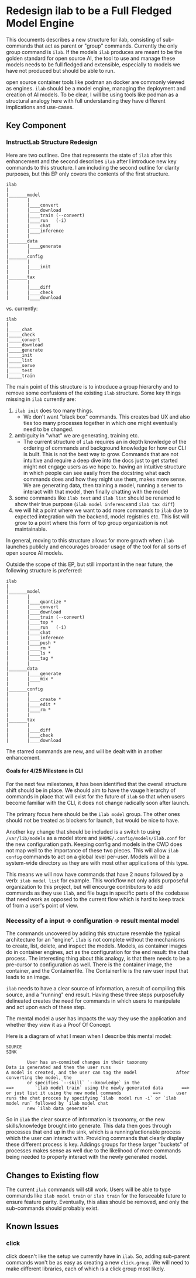 # Redesign ilab to be a Full Fledged Model Engine

This documents describes a new structure for ilab, consisting of sub-commands that act as parent or "group" commands. Currently the only group command is `ilab`. If the models `ilab` produces are meant to be the golden standard for open source AI, the tool to use and manage these models needs to be full fledged and extensible, especially to models we have not produced but should be able to run.

open source container tools like podman an docker are commonly viewed as engines. `ilab` should be a model engine, managing the deployment and creation of AI models. To be clear, I will be using tools like podman as a structural analogy here with full understanding they have different implications and use-cases.


## Key Component

### InstructLab Structure Redesign

Here are two outlines. One that represents the state of `ilab` after this enhancement and the second describes `ilab` after I introduce new key commands to this structure. I am including the second outline for clarity purposes, but this EP only covers the contents of the first structure.

```console
ilab
|
|_______model
|       |
|       |____convert
|       |____download
|       |____train (--convert)
|       |____run   (-i)
|       |____chat
|       |____inference 
|       |
|_______data
|       |____generate
|       |
|_______config
|       |
|       |____init
|       |
|_______tax
|       |
|       |____diff
|       |____check
|       |____download
```

vs. currently:

```console
ilab
|
|_____chat
|_____check
|_____convert
|_____download
|_____generate
|_____init
|_____list
|_____serve
|_____test
|_____train
```

The main point of this structure is to introduce a group hierarchy and to remove some confusions of the existing `ilab` structure. Some key things missing in `ilab` currently are:

1. `ilab init` does too many things.
    - We don't want "black box" commands. This creates bad UX and also ties too many processes together in which one might eventually need to be changed.
2. ambiguity in "what" we are generating, training etc.
    - The current structure of `ilab` requires an in depth knowledge of the ordering of commands and background knowledge for how our CLI is built. This is not the best way to grow. Commands that are not intuitive and require a deep dive into the docs just to get started might not engage users as we hope to. having an intuitive structure in which people can see easily from the docstring what each commands does and how they might use them, makes more sense. We are generating data, then training a model, running a server to interact with that model, then finally chatting with the model
3. some commands like `ilab test` and `ilab list` should be renamed to show their true purpose (`ilab model inference`and `ilab tax diff`)
4. we will hit a point where we want to add more commands to `ilab` due to expected integration with the backend, model registries etc. This list will grow to a point where this form of top group organization is not maintainable.

In general, moving to this structure allows for more growth when `ilab` launches publicly and encourages broader usage of the tool for all sorts of open source AI models.

Outside the scope of this EP, but still important in the near future, the following structure is preferred:

```console
ilab
|
|_______model
|       |
|       |____quantize *
|       |____convert
|       |____download
|       |____train (--convert)
|       |____top *
|       |____run   (-i)
|       |____chat
|       |____inference
|       |____push *
|       |____rm *
|       |____ls *
|       |____tag *
|       |
|_______data
|       |____generate
|       |____mix *
|       |
|_______config
|       |
|       |____create *
|       |____edit *
|       |____rm *
|       |
|_______tax
|       |
|       |____diff
|       |____check
|       |____download
```

The starred commands are new, and will be dealt with in another enhancement.

#### Goals for 4/25 Milestone in CLI

For the next few milestones, it has been identified that the overall structure shift should be in place. We should aim to have the vauge hierarchy of commands in place that will exist for the future of `ilab` so that when users become familiar with the CLI, it does not change radically soon after launch.

The primary focus here should be the `ilab model` group. The other ones should not be treated as blockers for launch, but would be nice to have.

Another key change that should be included is a switch to using `/var/lib/models` as a model store and `$HOME/.config/models/ilab.conf` for the new configuration path. Keeping config and models in the CWD does not map well to the importance of these two pieces. This will allow `ilab config` commands to act on a global level per-user. Models will be a system-wide directory as they are with most other applications of this type.

This means we will now have commands that have 2 nouns followed by a verb: `ilab model list` for example. This workflow not only adds purposeful organization to this project, but will encourge contributors to add commands as they use `ilab`, and file bugs in specific parts of the codebase that need work as opposed to the current flow which is hard to keep track of from a user's point of view.

### Necessity of a input -> configuration -> result mental model

The commands uncovered by adding this structure resemble the typical architecture for an "engine". `ilab` is not complete without the mechanisms to create, list, delete, and inspect the models. Models, as container images do in container engines, act as the configuration for the end result: the chat process. The interesting thing about this analogy, is that there needs to be a pre-cursor to configuration as well. There is the container image, the container, and the Containerfile. The Containerfile is the raw user input that leads to an image. 

`ilab` needs to have a clear source of information, a result of compiling this source, and a "running" end result. Having these three steps purposefully delineated creates the need for commands in which users to manipulate and act upon each of these step.

The mental model a user has impacts the way they use the application and whether they view it as a Proof Of Concept.

Here is a diagram of what I mean when I describe this mental model:

```console
SOURCE                                                                                                                                                                                                                                              SINK

        User has un-commited changes in their taxonomy                          Data is generated and then the user runs                               A model is created, and the user can tag the model               After converting the model, the
        or specifies `--skill` `--knowledge` in the                 ==>        `ilab model train` using the newly generated data       ==>             or just list it using the new model commands            ==>      user runs the chat procces by specifying `ilab  model run -i` or `ilab model run` followed by `ilab model chat
        new `ilab data generate`

```

So in `ilab` the clear source of information is taxonomy, or the new skills/knowledge brought into generate. This data then goes through processes that end up in the sink, which is a running/actionable process which the user can interact with. Providing commands that clearly display these different process is key. Addings groups for these larger "buckets" of processes makes sense as well due to the likelihood of more commands being needed to properly interact with the newly generated model.


## Changes to Existing flow

The current `ilab` commands will still work. Users will be able to type commands like `ilab model train` or `ilab train` for the forseeable future to ensure feature parity. Eventually, this alias should be removed, and only the sub-commands should probably exist.

## Known Issues

### click

click doesn't like the setup we currently have in `ilab`. So, adding sub-parent commands won't be as easy as creating a new `click.group`. We will need to make different libraries, each of which is a click group most likely. 
